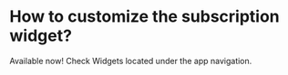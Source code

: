 # How to customize the subscription widget?

Available now! Check Widgets located under the app navigation.
